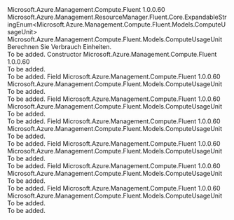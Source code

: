 <Type Name="ComputeUsageUnit" FullName="Microsoft.Azure.Management.Compute.Fluent.Models.ComputeUsageUnit">
  <TypeSignature Language="C#" Value="public class ComputeUsageUnit : Microsoft.Azure.Management.ResourceManager.Fluent.Core.ExpandableStringEnum&lt;Microsoft.Azure.Management.Compute.Fluent.Models.ComputeUsageUnit&gt;" />
  <TypeSignature Language="ILAsm" Value=".class public auto ansi beforefieldinit ComputeUsageUnit extends Microsoft.Azure.Management.ResourceManager.Fluent.Core.ExpandableStringEnum`1&lt;class Microsoft.Azure.Management.Compute.Fluent.Models.ComputeUsageUnit&gt;" />
  <TypeSignature Language="DocId" Value="T:Microsoft.Azure.Management.Compute.Fluent.Models.ComputeUsageUnit" />
  <TypeSignature Language="VB.NET" Value="Public Class ComputeUsageUnit&#xA;Inherits ExpandableStringEnum(Of ComputeUsageUnit)" />
  <TypeSignature Language="F#" Value="type ComputeUsageUnit = class&#xA;    inherit ExpandableStringEnum&lt;ComputeUsageUnit&gt;" />
  <AssemblyInfo>
    <AssemblyName>Microsoft.Azure.Management.Compute.Fluent</AssemblyName>
    <AssemblyVersion>1.0.0.60</AssemblyVersion>
  </AssemblyInfo>
  <Base>
    <BaseTypeName>Microsoft.Azure.Management.ResourceManager.Fluent.Core.ExpandableStringEnum&lt;Microsoft.Azure.Management.Compute.Fluent.Models.ComputeUsageUnit&gt;</BaseTypeName>
    <BaseTypeArguments>
      <BaseTypeArgument TypeParamName="!0">Microsoft.Azure.Management.Compute.Fluent.Models.ComputeUsageUnit</BaseTypeArgument>
    </BaseTypeArguments>
  </Base>
  <Interfaces />
  <Docs>
    <summary>
            Berechnen Sie Verbrauch Einheiten.
            </summary>
    <remarks>To be added.</remarks>
  </Docs>
  <Members>
    <Member MemberName=".ctor">
      <MemberSignature Language="C#" Value="public ComputeUsageUnit ();" />
      <MemberSignature Language="ILAsm" Value=".method public hidebysig specialname rtspecialname instance void .ctor() cil managed" />
      <MemberSignature Language="DocId" Value="M:Microsoft.Azure.Management.Compute.Fluent.Models.ComputeUsageUnit.#ctor" />
      <MemberSignature Language="VB.NET" Value="Public Sub New ()" />
      <MemberType>Constructor</MemberType>
      <AssemblyInfo>
        <AssemblyName>Microsoft.Azure.Management.Compute.Fluent</AssemblyName>
        <AssemblyVersion>1.0.0.60</AssemblyVersion>
      </AssemblyInfo>
      <Parameters />
      <Docs>
        <summary>To be added.</summary>
        <remarks>To be added.</remarks>
      </Docs>
    </Member>
    <Member MemberName="Bytes">
      <MemberSignature Language="C#" Value="public static readonly Microsoft.Azure.Management.Compute.Fluent.Models.ComputeUsageUnit Bytes;" />
      <MemberSignature Language="ILAsm" Value=".field public static initonly class Microsoft.Azure.Management.Compute.Fluent.Models.ComputeUsageUnit Bytes" />
      <MemberSignature Language="DocId" Value="F:Microsoft.Azure.Management.Compute.Fluent.Models.ComputeUsageUnit.Bytes" />
      <MemberSignature Language="VB.NET" Value="Public Shared ReadOnly Bytes As ComputeUsageUnit " />
      <MemberSignature Language="F#" Value=" staticval mutable Bytes : Microsoft.Azure.Management.Compute.Fluent.Models.ComputeUsageUnit" Usage="Microsoft.Azure.Management.Compute.Fluent.Models.ComputeUsageUnit.Bytes" />
      <MemberType>Field</MemberType>
      <AssemblyInfo>
        <AssemblyName>Microsoft.Azure.Management.Compute.Fluent</AssemblyName>
        <AssemblyVersion>1.0.0.60</AssemblyVersion>
      </AssemblyInfo>
      <ReturnValue>
        <ReturnType>Microsoft.Azure.Management.Compute.Fluent.Models.ComputeUsageUnit</ReturnType>
      </ReturnValue>
      <Docs>
        <summary>To be added.</summary>
        <remarks>To be added.</remarks>
      </Docs>
    </Member>
    <Member MemberName="BytesPerSecond">
      <MemberSignature Language="C#" Value="public static readonly Microsoft.Azure.Management.Compute.Fluent.Models.ComputeUsageUnit BytesPerSecond;" />
      <MemberSignature Language="ILAsm" Value=".field public static initonly class Microsoft.Azure.Management.Compute.Fluent.Models.ComputeUsageUnit BytesPerSecond" />
      <MemberSignature Language="DocId" Value="F:Microsoft.Azure.Management.Compute.Fluent.Models.ComputeUsageUnit.BytesPerSecond" />
      <MemberSignature Language="VB.NET" Value="Public Shared ReadOnly BytesPerSecond As ComputeUsageUnit " />
      <MemberSignature Language="F#" Value=" staticval mutable BytesPerSecond : Microsoft.Azure.Management.Compute.Fluent.Models.ComputeUsageUnit" Usage="Microsoft.Azure.Management.Compute.Fluent.Models.ComputeUsageUnit.BytesPerSecond" />
      <MemberType>Field</MemberType>
      <AssemblyInfo>
        <AssemblyName>Microsoft.Azure.Management.Compute.Fluent</AssemblyName>
        <AssemblyVersion>1.0.0.60</AssemblyVersion>
      </AssemblyInfo>
      <ReturnValue>
        <ReturnType>Microsoft.Azure.Management.Compute.Fluent.Models.ComputeUsageUnit</ReturnType>
      </ReturnValue>
      <Docs>
        <summary>To be added.</summary>
        <remarks>To be added.</remarks>
      </Docs>
    </Member>
    <Member MemberName="Count">
      <MemberSignature Language="C#" Value="public static readonly Microsoft.Azure.Management.Compute.Fluent.Models.ComputeUsageUnit Count;" />
      <MemberSignature Language="ILAsm" Value=".field public static initonly class Microsoft.Azure.Management.Compute.Fluent.Models.ComputeUsageUnit Count" />
      <MemberSignature Language="DocId" Value="F:Microsoft.Azure.Management.Compute.Fluent.Models.ComputeUsageUnit.Count" />
      <MemberSignature Language="VB.NET" Value="Public Shared ReadOnly Count As ComputeUsageUnit " />
      <MemberSignature Language="F#" Value=" staticval mutable Count : Microsoft.Azure.Management.Compute.Fluent.Models.ComputeUsageUnit" Usage="Microsoft.Azure.Management.Compute.Fluent.Models.ComputeUsageUnit.Count" />
      <MemberType>Field</MemberType>
      <AssemblyInfo>
        <AssemblyName>Microsoft.Azure.Management.Compute.Fluent</AssemblyName>
        <AssemblyVersion>1.0.0.60</AssemblyVersion>
      </AssemblyInfo>
      <ReturnValue>
        <ReturnType>Microsoft.Azure.Management.Compute.Fluent.Models.ComputeUsageUnit</ReturnType>
      </ReturnValue>
      <Docs>
        <summary>To be added.</summary>
        <remarks>To be added.</remarks>
      </Docs>
    </Member>
    <Member MemberName="CountsPerSecond">
      <MemberSignature Language="C#" Value="public static readonly Microsoft.Azure.Management.Compute.Fluent.Models.ComputeUsageUnit CountsPerSecond;" />
      <MemberSignature Language="ILAsm" Value=".field public static initonly class Microsoft.Azure.Management.Compute.Fluent.Models.ComputeUsageUnit CountsPerSecond" />
      <MemberSignature Language="DocId" Value="F:Microsoft.Azure.Management.Compute.Fluent.Models.ComputeUsageUnit.CountsPerSecond" />
      <MemberSignature Language="VB.NET" Value="Public Shared ReadOnly CountsPerSecond As ComputeUsageUnit " />
      <MemberSignature Language="F#" Value=" staticval mutable CountsPerSecond : Microsoft.Azure.Management.Compute.Fluent.Models.ComputeUsageUnit" Usage="Microsoft.Azure.Management.Compute.Fluent.Models.ComputeUsageUnit.CountsPerSecond" />
      <MemberType>Field</MemberType>
      <AssemblyInfo>
        <AssemblyName>Microsoft.Azure.Management.Compute.Fluent</AssemblyName>
        <AssemblyVersion>1.0.0.60</AssemblyVersion>
      </AssemblyInfo>
      <ReturnValue>
        <ReturnType>Microsoft.Azure.Management.Compute.Fluent.Models.ComputeUsageUnit</ReturnType>
      </ReturnValue>
      <Docs>
        <summary>To be added.</summary>
        <remarks>To be added.</remarks>
      </Docs>
    </Member>
    <Member MemberName="Percent">
      <MemberSignature Language="C#" Value="public static readonly Microsoft.Azure.Management.Compute.Fluent.Models.ComputeUsageUnit Percent;" />
      <MemberSignature Language="ILAsm" Value=".field public static initonly class Microsoft.Azure.Management.Compute.Fluent.Models.ComputeUsageUnit Percent" />
      <MemberSignature Language="DocId" Value="F:Microsoft.Azure.Management.Compute.Fluent.Models.ComputeUsageUnit.Percent" />
      <MemberSignature Language="VB.NET" Value="Public Shared ReadOnly Percent As ComputeUsageUnit " />
      <MemberSignature Language="F#" Value=" staticval mutable Percent : Microsoft.Azure.Management.Compute.Fluent.Models.ComputeUsageUnit" Usage="Microsoft.Azure.Management.Compute.Fluent.Models.ComputeUsageUnit.Percent" />
      <MemberType>Field</MemberType>
      <AssemblyInfo>
        <AssemblyName>Microsoft.Azure.Management.Compute.Fluent</AssemblyName>
        <AssemblyVersion>1.0.0.60</AssemblyVersion>
      </AssemblyInfo>
      <ReturnValue>
        <ReturnType>Microsoft.Azure.Management.Compute.Fluent.Models.ComputeUsageUnit</ReturnType>
      </ReturnValue>
      <Docs>
        <summary>To be added.</summary>
        <remarks>To be added.</remarks>
      </Docs>
    </Member>
    <Member MemberName="Seconds">
      <MemberSignature Language="C#" Value="public static readonly Microsoft.Azure.Management.Compute.Fluent.Models.ComputeUsageUnit Seconds;" />
      <MemberSignature Language="ILAsm" Value=".field public static initonly class Microsoft.Azure.Management.Compute.Fluent.Models.ComputeUsageUnit Seconds" />
      <MemberSignature Language="DocId" Value="F:Microsoft.Azure.Management.Compute.Fluent.Models.ComputeUsageUnit.Seconds" />
      <MemberSignature Language="VB.NET" Value="Public Shared ReadOnly Seconds As ComputeUsageUnit " />
      <MemberSignature Language="F#" Value=" staticval mutable Seconds : Microsoft.Azure.Management.Compute.Fluent.Models.ComputeUsageUnit" Usage="Microsoft.Azure.Management.Compute.Fluent.Models.ComputeUsageUnit.Seconds" />
      <MemberType>Field</MemberType>
      <AssemblyInfo>
        <AssemblyName>Microsoft.Azure.Management.Compute.Fluent</AssemblyName>
        <AssemblyVersion>1.0.0.60</AssemblyVersion>
      </AssemblyInfo>
      <ReturnValue>
        <ReturnType>Microsoft.Azure.Management.Compute.Fluent.Models.ComputeUsageUnit</ReturnType>
      </ReturnValue>
      <Docs>
        <summary>To be added.</summary>
        <remarks>To be added.</remarks>
      </Docs>
    </Member>
  </Members>
</Type>
